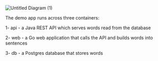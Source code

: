 ![Untitled Diagram (1)](https://github.com/user-attachments/assets/b2d00c5a-2771-458a-a9ac-97d5c69a48ed)

The demo app runs across three containers:

1- api - a Java REST API which serves words read from the database


2- web - a Go web application that calls the API and builds words into sentences



3- db - a Postgres database that stores words
